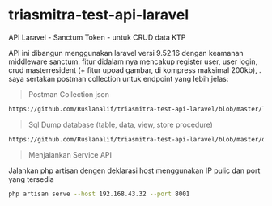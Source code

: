 # triasmitra-test-api-laravel
API Laravel - Sanctum Token - untuk CRUD data KTP 

API ini dibangun menggunakan laravel versi 9.52.16 dengan keamanan middleware sanctum. fitur didalam nya mencakup register user, user login, crud masterresident (+ fitur upoad gambar, di kompress maksimal 200kb), . saya sertakan postman collection untuk endpoint yang lebih jelas:



> Postman Collection json

```bash
https://github.com/Ruslanalif/triasmitra-test-api-laravel/blob/master/Triasmitra%20Laravel%20API%20Token.postman_collection.json
```
> Sql Dump database (table, data, view, store procedure)

```bash
https://github.com/Ruslanalif/triasmitra-test-api-laravel/blob/master/db_triasmitra_test.sql
```

> Menjalankan Service API

Jalankan php artisan dengen deklarasi host menggunakan IP pulic dan port yang tersedia
```bash
php artisan serve --host 192.168.43.32 --port 8001
```
